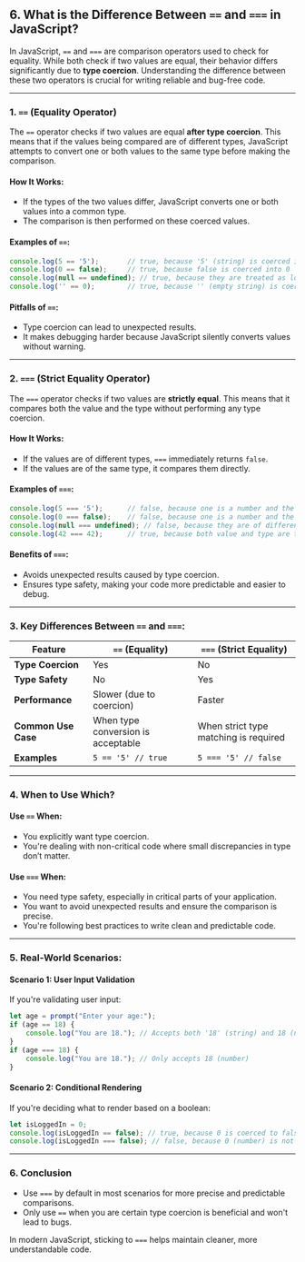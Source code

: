 ## 6. What is the Difference Between `==` and `===` in JavaScript?  

In JavaScript, `==` and `===` are comparison operators used to check for equality. While both check if two values are equal, their behavior differs significantly due to **type coercion**. Understanding the difference between these two operators is crucial for writing reliable and bug-free code.  

---

### 1. **`==` (Equality Operator)**  
The `==` operator checks if two values are equal **after type coercion**. This means that if the values being compared are of different types, JavaScript attempts to convert one or both values to the same type before making the comparison.  

#### **How It Works:**  
- If the types of the two values differ, JavaScript converts one or both values into a common type.
- The comparison is then performed on these coerced values.  

#### **Examples of `==`:**  
```javascript
console.log(5 == '5');       // true, because '5' (string) is coerced into 5 (number)
console.log(0 == false);     // true, because false is coerced into 0
console.log(null == undefined); // true, because they are treated as loosely equal
console.log('' == 0);        // true, because '' (empty string) is coerced into 0
```

#### **Pitfalls of `==`:**  
- Type coercion can lead to unexpected results.  
- It makes debugging harder because JavaScript silently converts values without warning.  

---

### 2. **`===` (Strict Equality Operator)**  
The `===` operator checks if two values are **strictly equal**. This means that it compares both the value and the type without performing any type coercion.  

#### **How It Works:**  
- If the values are of different types, `===` immediately returns `false`.  
- If the values are of the same type, it compares them directly.  

#### **Examples of `===`:**  
```javascript
console.log(5 === '5');      // false, because one is a number and the other is a string
console.log(0 === false);    // false, because one is a number and the other is a boolean
console.log(null === undefined); // false, because they are of different types
console.log(42 === 42);      // true, because both value and type are the same
```

#### **Benefits of `===`:**  
- Avoids unexpected results caused by type coercion.  
- Ensures type safety, making your code more predictable and easier to debug.  

---

### 3. **Key Differences Between `==` and `===`:**  

| Feature                     | `==` (Equality)         | `===` (Strict Equality)     |
|-----------------------------|-------------------------|-----------------------------|
| **Type Coercion**           | Yes                    | No                          |
| **Type Safety**             | No                     | Yes                         |
| **Performance**             | Slower (due to coercion)| Faster                      |
| **Common Use Case**         | When type conversion is acceptable | When strict type matching is required |
| **Examples**                | `5 == '5' // true`     | `5 === '5' // false`        |

---

### 4. **When to Use Which?**  

#### Use `==` When:  
- You explicitly want type coercion.  
- You're dealing with non-critical code where small discrepancies in type don’t matter.  

#### Use `===` When:  
- You need type safety, especially in critical parts of your application.  
- You want to avoid unexpected results and ensure the comparison is precise.  
- You're following best practices to write clean and predictable code.

---

### 5. **Real-World Scenarios:**  

#### Scenario 1: User Input Validation  
If you're validating user input:  
```javascript
let age = prompt("Enter your age:");
if (age == 18) { 
    console.log("You are 18."); // Accepts both '18' (string) and 18 (number)
} 
if (age === 18) {
    console.log("You are 18."); // Only accepts 18 (number)
}
```

#### Scenario 2: Conditional Rendering  
If you're deciding what to render based on a boolean:  
```javascript
let isLoggedIn = 0; 
console.log(isLoggedIn == false); // true, because 0 is coerced to false
console.log(isLoggedIn === false); // false, because 0 (number) is not the same as false (boolean)
```

---

### 6. **Conclusion**  
- Use `===` by default in most scenarios for more precise and predictable comparisons.  
- Only use `==` when you are certain type coercion is beneficial and won't lead to bugs.  

In modern JavaScript, sticking to `===` helps maintain cleaner, more understandable code.  